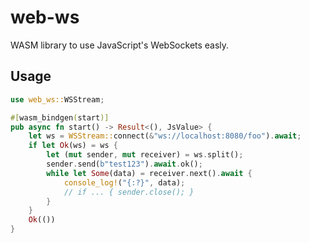 # web-ws

WASM library to use JavaScript's WebSockets easly.

## Usage

```rust
use web_ws::WSStream;

#[wasm_bindgen(start)]
pub async fn start() -> Result<(), JsValue> {
	let ws = WSStream::connect(&"ws://localhost:8080/foo").await;
	if let Ok(ws) = ws {
		let (mut sender, mut receiver) = ws.split();
		sender.send(b"test123").await.ok();
		while let Some(data) = receiver.next().await {
			console_log!("{:?}", data);
			// if ... { sender.close(); }
		}
	}
	Ok(())
}
```
